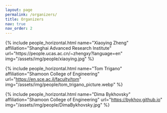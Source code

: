 ```yaml
---
layout: page
permalink: /organizers/
title: Organizers
nav: true
nav_order: 2
---
```



<div class="row row-cols-2 projects pt-3 pb-3">
  {% include people_horizontal.html name="Xiaoying Zheng" affiliation="Shanghai Advanced Research Institute" url="https://people.ucas.ac.cn/~zhengxy?language=en" img="/assets/img/people/xiaoying.jpg" %}

  {% include people_horizontal.html name="Tom Trigano" affiliation="Shamoon College of Engineering" url="https://en.sce.ac.il/faculty/tom" img="/assets/img/people/tom_trigano_picture.webp" %}
  
  {% include people_horizontal.html name="Dima Bykhovsky" affiliation="Shamoon College of Engineering" url="https://bykhov.github.io" img="/assets/img/people/DimaBykhovsky.jpg" %}

</div>
